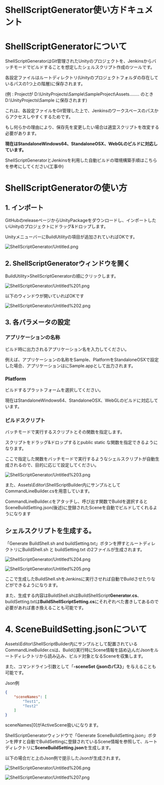 # ShellScriptGenerator使い方ドキュメント

# ShellScriptGeneratorについて

ShellScriptGeneratorはGit管理されたUnityのプロジェクトを、Jenkinsからバッチモードでビルドすることを想定したシェルスクリプト作成のツールです。

各設定ファイルはルートディレクトリ(Unityのプロジェクトフォルダの存在しているパスの1つ上の階層)に保存されます。

(例 : Projectが D:\UnityProjects\Sample\SampleProject\Assets\........ のときD:\UnityProjects\Sample に保存されます)

これは、各設定ファイルをGit管理した上で、Jenkinsのワークスペースのパスからアクセスしやすくするためです。

もし何らかの理由により、保存先を変更したい場合は適宜スクリプトを改変する必要があります。

**現在はStandaloneWindows64、StandaloneOSX、WebGLのビルドに対応しています。**

ShellScriptGeneratorとJenkinsを利用した自動ビルドの環境構築手順はこちらを参考にしてください(工事中)

# ShellScriptGeneratorの使い方

## 1. インポート

GitHubのreleaseページからUnityPackageをダウンロードし、インポートしたいUnityのプロジェクトにドラッグ&ドロップします。

UnityメニューバーにBuildUtilityの項目が追加されていればOKです。

![ShellScriptGenerator/Untitled.png](ShellScriptGenerator/Untitled.png)

## 2. ShellScriptGeneratorウィンドウを開く

BuildUtility>ShellScriptGeneratorの順にクリックします。

![ShellScriptGenerator/Untitled%201.png](ShellScriptGenerator/Untitled%201.png)

以下のウィンドウが開いていればOKです

![ShellScriptGenerator/Untitled%202.png](ShellScriptGenerator/Untitled%202.png)

## 3. 各パラメータの設定

### アプリケーションの名称

ビルド時に出力されるアプリケーション名を入力してください。

例えば、アプリケーションの名称をSample、PlatformをStandaloneOSXで設定した場合、アプリケーションはにSample.appとして出力されます。

### Platform

ビルドするプラットフォームを選択してください。

現在はStandaloneWindows64、StandaloneOSX、WebGLのビルドに対応しています。

### ビルドスクリプト

バッチモードで実行するスクリプトとその関数を指定します。

スクリプトをドラッグ&ドロップするとpublic static な関数を指定できるようになります。

ここで指定した関数をバッチモードで実行するようなシェルスクリプトが自動生成されるので、目的に応じて設定してください。

![ShellScriptGenerator/Untitled%203.png](ShellScriptGenerator/Untitled%203.png)

また、Assets\Editor\ShellScriptBuilder内にサンプルとしてCommandLineBuilder.csを用意しています。

CommandLineBuilder.cをアタッチし、呼び出す関数でBuildを選択するとSceneBuildSetting.json(後述)に登録されたSceneを自動でビルドしてくれるようになります

## シェルスクリプトを生成する。

「Generate BuildShell.sh and buildSetting.txt」ボタンを押すとルートディレクトリにBuildShell.sh と buildSetting.txt の2ファイルが生成されます。

![ShellScriptGenerator/Untitled%204.png](ShellScriptGenerator/Untitled%204.png)

![ShellScriptGenerator/Untitled%205.png](ShellScriptGenerator/Untitled%205.png)

ここで生成したBuildShell.shをJenkinsに実行させれば自動でBuildさせたりなどができるようになります。

また、生成する内容はBuildShell.shはBuildShellScript**Generator.cs**、buildSetting.txtは**BuildShellScriptSetting.cs**にそれぞれべた書きしてあるので必要があれば書き換えることも可能です。

# 4. SceneBuildSetting.jsonについて

Assets\Editor\ShellScriptBuilder内にサンプルとして配置されているCommandLineBuilder.csは、Build()実行時にScene情報を詰め込んだJsonをルートディレクトリから読み込み、ビルド対象となるSceneを収集します。

また、コマンドライン引数として「**-sceneSet {jsonのパス}**」を与えることも可能です。

Json例

```json
{
    "sceneNames": [
        "Test1",
        "Test2"
    ]
}
```

sceneNames[0]がActiveScene扱いになります。

ShellScriptGeneratorウィンドウで「Generate SceneBuildSetting.json」ボタンを押すと自動でBuildSettingに登録されているScene情報を参照して、ルートディレクトリに**SceneBuildSetting.json**を生成します。

以下の場合だと上のJson例で提示したJsonが生成されます。

![ShellScriptGenerator/Untitled%206.png](ShellScriptGenerator/Untitled%206.png)

![ShellScriptGenerator/Untitled%207.png](ShellScriptGenerator/Untitled%207.png)